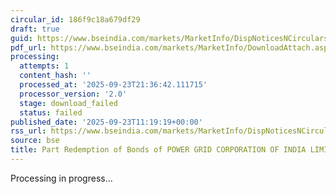```yaml
---
circular_id: 186f9c18a679df29
draft: true
guid: https://www.bseindia.com/markets/MarketInfo/DispNoticesNCirculars.aspx?Noticeid={E13B9110-C9EB-456B-966F-3FEED26C4DAE}&noticeno=20250923-19&dt=09/23/2025&icount=19&totcount=84&flag=0
pdf_url: https://www.bseindia.com/markets/MarketInfo/DownloadAttach.aspx?id=20250923-19&attachedId=
processing:
  attempts: 1
  content_hash: ''
  processed_at: '2025-09-23T21:36:42.111715'
  processor_version: '2.0'
  stage: download_failed
  status: failed
published_date: '2025-09-23T11:19:19+00:00'
rss_url: https://www.bseindia.com/markets/MarketInfo/DispNoticesNCirculars.aspx?Noticeid={E13B9110-C9EB-456B-966F-3FEED26C4DAE}&noticeno=20250923-19&dt=09/23/2025&icount=19&totcount=84&flag=0
source: bse
title: Part Redemption of Bonds of POWER GRID CORPORATION OF INDIA LIMITED
---
```


Processing in progress...